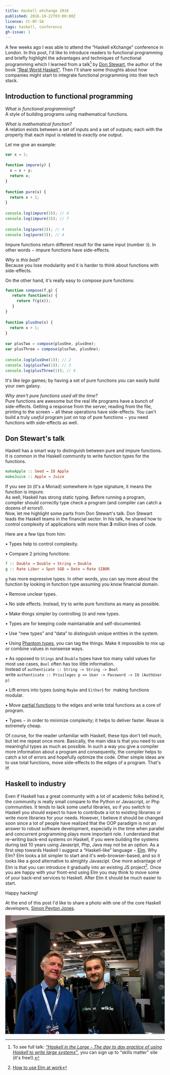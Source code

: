 ```yaml
---
title: Haskell eXchange 2016
published: 2016-10-22T03:00:00Z
license: CC-BY-SA
tags: haskell, conference
gh-issue: 1
---
```


A few weeks ago I was able to attend the “Haskell eXchange” conference in London. In this
post, I'd like to introduce readers to functional programming and briefly highlight the
advantages and techniques of functional programming which I learned from a
talk[^t] by [Don Stewart](https://donsbot.wordpress.com/about), the author of the book 
[“Real World Haskell"](http://book.realworldhaskell.org/). Then I'll
share some thoughts about how companies might start to integrate functional
programming into their tech stack.

[^t]: To see full talk:
*[“Haskell in the Large - The day to day practice of using Haskell to write large systems”](https://skillsmatter.com/skillscasts/9098-haskell-in-the-large-the-day-to-day-practice-of-using-haskell-to-write-large-systems)*,
you can sign up to “skills matter” site (it's free!).

<div></div><!--more-->

Introduction to functional programming
--------------------------------------------------------

*What is functional programming?*  
A style of building programs using mathematical functions.  

*What is mathematical function?*  
A relation exists between a set of inputs and a set of outputs; each with the property that
each input is related to *exactly one* output.

Let me give an example:

```js
var x = 1;

function impure(y) {
  x = x + y;
  return x;
}
  
function pure(x) {
  return x + 1;
}

console.log(impure(3)); // 4
console.log(impure(3)); // 7

console.log(pure(3)); // 4
console.log(pure(3)); // 4
```

Impure functions return different result for the same
input (number `3`). In other words − impure functions have side-effects.

*Why is this bad?*  
Because you lose modularity and it is harder to think about functions with
side-effects.  

On the other hand, it's really easy to compose pure functions:

```js
function compose(f,g) {
   return function(x) {
     return f(g(x));
   }
}

function plusOne(x) {
  return x + 1;
}

var plusTwo = compose(plusOne, plusOne);
var plusThree = compose(plusTwo, plusOne);

console.log(plusOne(1)); // 2
console.log(plusTwo(1)); // 3
console.log(plusThree(1)); // 4
```

It's like *lego* games; by having a set of pure functions you can easily build your
own galaxy.

*Why aren't pure functions used all the time?*  
Pure functions are awesome but the real life programs have a bunch of
side-effects. Getting a response from the server, reading from the file, printing
to the screen − all these operations have side-effects. You can't build a truly
*useful* program just on top of pure functions − you need functions with
side-effects as well.

Don Stewart's talk
--------------------------
Haskell has a smart way to distinguish between pure and impure
functions. It is common in the Haskell community to write function types for the
functions.

```haskell
makeApple :: Seed → IO Apple
makeJuice :: Apple → Juice
```

If you see `IO` (it's a Monad) somewhere in type signature, it means the function is impure.  
As well, Haskell has strong static typing. Before running a program, compiler should correctly type
check a program (and compiler can catch a dozens of errors!).  
Now, let me highlight some parts from Don Stewart's talk. Don Stewart leads
the Haskell teams in  the financial sector. In his talk, he shared how
to control complexity of applications with more than **3** million lines of
code. 

Here are a few tips from him:  

• Types help to control complexity.  

• Compare 2 pricing functions:

```haskell
f :: Double → Double → String → Double
g :: Rate Libor → Spot SGD → Date → Rate SIBOR
```

`g` has more expressive types. In other words, you can say more about the function
by looking in function type assuming you know financial domain.  

• Remove unclear types.  

• No side effects. Instead, try to write pure functions as many as possible.  

• Make things simpler by controlling `IO` and new types.  

• Types are for keeping code maintainable and self-documented.  

• Use “new types” and “data” to distinguish unique entities in the system.  

• Using [Phantom types](https://wiki.haskell.org/Phantom_type), you can tag the
things. Make it impossible to mix up or combine values in nonsense ways.  

• As opposed to `Stings` and `Double` types have too many valid values for most
use cases, `Bool` often has too little information.  
Instead of `authenticate :: String -> String -> Bool`  
write `authenticate :: Privileges p => User -> Password -> IO (AuthUser p)`  

• Lift errors into types (using `Maybe` and `Either`) for  making functions modular.  

• Move [partial functions](https://wiki.haskell.org/Partial_functions) to the
edges and write total functions as a core of program.  

• Types − in order to minimize complexity; it helps to deliver faster. Reuse is extremely cheap.  

Of course, for the reader unfamiliar with Haskell, these tips don't tell much,
but let me repeat once more. Basically, the main idea is that you need to use
meaningful types as much as possible. In such a way you give a compiler more
information about a program and consequently, the compiler helps to catch a
lot of errors and hopefully optimize the code. Other simple ideas are to use
total functions, move side-effects to the edges of a program. That's it!

Haskell to industry
--------------------------
Even if Haskell has a great community with a lot of academic folks behind it,
the community is really small compare to the Python or Javascript, or Php
communities. It tends to lack some useful libraries, so if you
switch to Haskell you should expect to have to contribute a lot to existing libraries
or write more libraries for your needs. However, I believe it should be
changed soon since a lot of people have realized that the OOP paradigm is not
an answer to robust software development, especially in the time when
parallel and concurrent programming plays more important role. 
I understand that re-writing back-end systems on Haskell, if you were building
the systems during last 10 years using Javasript, Php, Java may not be an
option. As a first step towards Haskell I suggest a “Haskell-like” language
− [Elm](http://elm-lang.org). Why Elm? Elm looks a bit simpler to start and
it's web-browser-based, and so it looks like a good alternative to almighty Javascipt.
One more advantage of Elm is that you can introduce it gradually into an
existing JS project[^elm]. Once you are happy with your front-end using
Elm you may think to move some of your back-end services to Haskell. After Elm
it should be much easier to start.  

[^elm]: [How to use Elm at work](http://elm-lang.org/blog/how-to-use-elm-at-work)

Happy hacking!  

At the end of this post I'd like to share a photo with one of the core
Haskell developers, [Simon Peyton Jones](https://en.wikipedia.org/wiki/Simon_Peyton_Jones).

![](/images/posts/haskell-exchange-2016/simon_and_me.png)
